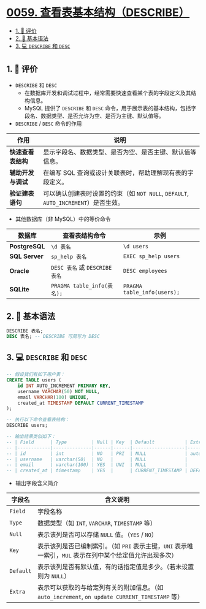 # [0059. 查看表基本结构（DESCRIBE）](https://github.com/tnotesjs/TNotes.sql/tree/main/notes/0059.%20%E6%9F%A5%E7%9C%8B%E8%A1%A8%E5%9F%BA%E6%9C%AC%E7%BB%93%E6%9E%84%EF%BC%88DESCRIBE%EF%BC%89)

<!-- region:toc -->

- [1. 🫧 评价](#1--评价)
- [2. 📒 基本语法](#2--基本语法)
- [3. 💻 `DESCRIBE` 和 `DESC`](#3--describe-和-desc)

<!-- endregion:toc -->

## 1. 🫧 评价

- `DESCRIBE` 和 `DESC`
  - 在数据库开发和调试过程中，经常需要快速查看某个表的字段定义及其结构信息。
  - MySQL 提供了 `DESCRIBE` 和 `DESC` 命令，用于展示表的基本结构，包括字段名、数据类型、是否允许为空、是否为主键、默认值等。
- `DESCRIBE` / `DESC` 命令的作用

| 作用 | 说明 |
| --- | --- |
| **快速查看表结构** | 显示字段名、数据类型、是否为空、是否主键、默认值等信息。 |
| **辅助开发与调试** | 在编写 SQL 查询或设计关联表时，帮助理解现有表的字段定义。 |
| **验证建表语句** | 可以确认创建表时设置的约束（如 `NOT NULL`, `DEFAULT`, `AUTO_INCREMENT`）是否生效。 |

- 其他数据库（非 MySQL）中的等价命令

| 数据库 | 查看表结构命令 | 示例 |
| --- | --- | --- |
| **PostgreSQL** | `\d 表名` | `\d users` |
| **SQL Server** | `sp_help 表名` | `EXEC sp_help users` |
| **Oracle** | `DESC 表名` 或 `DESCRIBE 表名` | `DESC employees` |
| **SQLite** | `PRAGMA table_info(表名);` | `PRAGMA table_info(users);` |

## 2. 📒 基本语法

```sql
DESCRIBE 表名;
DESC 表名; -- DESCRIBE 可简写为 DESC
```

## 3. 💻 `DESCRIBE` 和 `DESC`

```sql
-- 假设我们有如下用户表：
CREATE TABLE users (
    id INT AUTO_INCREMENT PRIMARY KEY,
    username VARCHAR(50) NOT NULL,
    email VARCHAR(100) UNIQUE,
    created_at TIMESTAMP DEFAULT CURRENT_TIMESTAMP
);

-- 执行以下命令查看表结构：
DESCRIBE users;

-- 输出结果类似如下：
-- | Field      | Type         | Null | Key  | Default           | Extra              |
-- |------------|--------------|------|------|-------------------|--------------------|
-- | id         | int          | NO   | PRI  | NULL              | auto_increment     |
-- | username   | varchar(50)  | NO   |      | NULL              |                    |
-- | email      | varchar(100) | YES  | UNI  | NULL              |                    |
-- | created_at | timestamp    | YES  |      | CURRENT_TIMESTAMP | DEFAULT_GENERATED  |
```

- 输出字段含义简介

| 字段名 | 含义说明 |
| --- | --- |
| `Field` | 字段名称 |
| `Type` | 数据类型（如 `INT`, `VARCHAR`, `TIMESTAMP` 等） |
| `Null` | 表示该列是否可以存储 `NULL` 值。（`YES` / `NO`） |
| `Key` | 表示该列是否已编制索引。（如 `PRI` 表示主键，`UNI` 表示唯一索引，`MUL` 表示在列中某个给定值允许出现多次） |
| `Default` | 表示该列是否有默认值，有的话指定值是多少。（若未设置则为 `NULL`） |
| `Extra` | 表示可以获取的与给定列有关的附加信息。（如 `auto_increment`, `on update CURRENT_TIMESTAMP` 等） |
